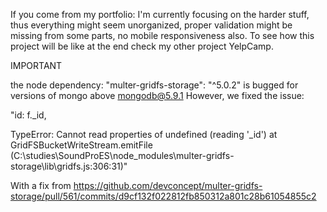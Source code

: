 If you come from my portfolio:
I'm currently focusing on the harder stuff, thus everything might seem unorganized, proper validation
might be missing from some parts, no mobile responsiveness also. To see how this project will be 
like at the end check my other project YelpCamp.

IMPORTANT

the node dependency: "multer-gridfs-storage": "^5.0.2" is bugged for versions of mongo above mongodb@5.9.1
However, we fixed the issue: 

"id: f._id,
                              
TypeError: Cannot read properties of undefined (reading '_id')
    at GridFSBucketWriteStream.emitFile (C:\studies\SoundProES\node_modules\multer-gridfs-storage\lib\gridfs.js:306:31)"

With a fix from https://github.com/devconcept/multer-gridfs-storage/pull/561/commits/d9cf132f022812fb850312a801c28b61054855c2